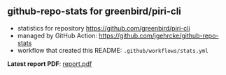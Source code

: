 ## github-repo-stats for greenbird/piri-cli

- statistics for repository https://github.com/greenbird/piri-cli
- managed by GitHub Action: https://github.com/jgehrcke/github-repo-stats
- workflow that created this README: `.github/workflows/stats.yml`

**Latest report PDF**: [report.pdf](https://github.com/ChameleonTartu/buymeacoffee-repo-stats/raw/master/greenbird/piri-cli/latest-report/report.pdf)

